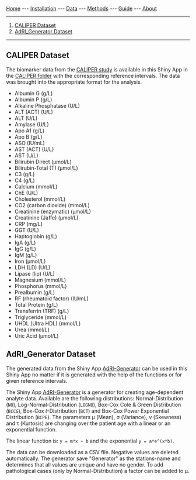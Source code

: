 [Home](./index.md) --- [Installation](./install.md) --- [Data](./data.md) --- [Methods](./methods.md) --- [Guide](./guide.md) --- [About](./about.md)

---
1. [CALIPER Dataset](#caliper)
2. [AdRI_Generator Dataset](#adri_generator)
---

## CALIPER Dataset <a name = "caliper"></a>

The biomarker data from the [CALIPER study](https://doi.org/10.1373/clinchem.2011.177741) is available in this Shiny App in the [CALIPER folder](https://github.com/SandraKla/AdRI/tree/master/data) with the corresponding reference intervals. The data was brought into the appropriate format for the analysis.

* Albumin G (g/L)
* Albumin P (g/L)
* Alkaline Phosphatase (U/L)
* ALT (ACT) (U/L)
* ALT (U/L)
* Amylase (U/L)
* Apo A1 (g/L)
* Apo B (g/L)
* ASO (IU/mL)
* AST (ACT) (U/L)
* AST (U/L)
* Bilirubin Direct (µmol/L)
* Bilirubin-Total (T) (µmol/L)
* C3 (g/L)
* C4 (g/L)
* Calcium (mmol/L)
* ChE (U/L)
* Cholesterol (mmol/L)
* CO2 (carbon dioxide) (mmol/L)
* Creatinine (enzymatic) (μmol/L)
* Creatinine (Jaffe) (μmol/L)
* CRP (mg/L)
* GGT (U/L)
* Haptoglobin (g/L)
* IgA (g/L)
* IgG (g/L)
* IgM (g/L)
* Iron (μmol/L)
* LDH (LD) (U/L)
* Lipase (lip) (U/L)
* Magnesium (mmol/L)
* Phosphorus (mmol/L)
* Prealbumin (g/L)
* RF (rheumatoid factor) (IU/mL)
* Total Protein (g/L)
* Transferrin (TRF) (g/L)
* Triglyceride (mmol/L)
* UHDL (Ultra HDL) (mmol/L)
* Urea (mmol/L)
* Uric Acid (µmol/L)

## AdRI_Generator Dataset <a name = "adri_generator"></a>

The generated data from the Shiny App [AdRI-Generator](https://github.com/SandraKla/AdRI_Generator) can be used in this Shiny App no matter if it is generated with the help of the functions or for given reference intervals.

The Shiny App [AdRI-Generator](https://github.com/SandraKla/AdRI_Generator) is a generator for creating age-dependent analyte data. Available are the following distributions: Normal-Distribution (`NO`), Log-Normal-Distribution (`LOGNO`), Box-Cox Cole & Green Distribution (`BCCG`), Box-Cox _t_-Distribution (`BCT`) and Box-Cox Power Exponential Distribution (`BCPE`). The parameters μ (Mean), σ (Variance), ν (Skewness) and τ (Kurtosis) are changing over the patient age with a linear or an exponential function. 

The linear function is:  `y = m*x + b` and the exponential `y = a*e^(x*b)`. 

The data can be downloaded as a CSV file. Negative values are deleted automatically. The generator save "Generator" as the stations-name and determines that all values are unique and have no gender. To add pathological cases (only by Normal-Distribution) a factor can be added to μ.
